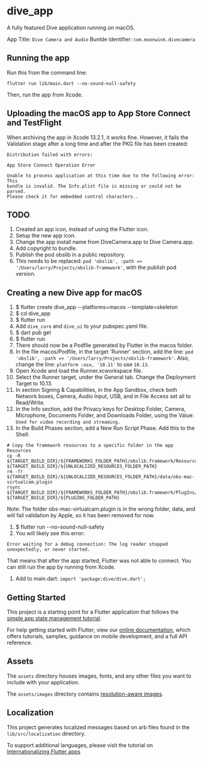 # dive_app

A fully featured Dive application running on macOS.

App Title: `Dive Camera and Audio`
Bunlde identifier: `com.moonwink.divecamera`

## Running the app
Run this from the command line:
```
flutter run lib/main.dart --no-sound-null-safety
```
Then, run the app from Xcode.

## Uploading the macOS app to App Store Connect and TestFlight
When archiving the app in Xcode 13.2.1, it works fine. However, it fails the
Validation stage after a long time and after the PKG file has been created:
```
Distribution failed with errors:

App Store Connect Operation Error

Unable to process application at this time due to the following error: This
bundle is invalid. The Info.plist file is missing or could not be parsed.
Please check it for embedded control characters..
```

## TODO
1. Created an app icon, instead of using the Flutter icon.
1. Setup the new app icon.
1. Change the app install name from DiveCamera.app to Dive Camera.app.
1. Add copyright to bundle.
1. Publish the pod obslib in a public repository.
1. This needs to be replaced: `pod 'obslib', :path => '/Users/larry/Projects/obslib-framework'`,
with the publish pod version.

## Creating a new Dive app for macOS

1. $ flutter create dive_app --platforms=macos --template=skeleton
1. $ cd dive_app
1. $ flutter run
1. Add `dive_core` and `dive_ui` to your pubspec.yaml file.
1. $ dart pub get
1. $ flutter run
1. There should now be a Podfile generated by Flutter in the macos folder.
1. In the file macos/Podfile, in the target 'Runner' section, add the line: `pod 'obslib', :path => '/Users/larry/Projects/obslib-framework'`. Also, change the line: `platform :osx, '10.11'` to use `10.13`.
1. Open Xcode and load the Runner.xcworkspace file.
1. Select the Runner target, under the General tab. Change the Deployment Target to 10.13.
1. In section Signing & Capabilities, in the App Sandbox, check both Network boxes, 
Camera, Audio Input, USB, and in File Access set all to Read/Write.
1. In the Info section, add the Privacy keys for Desktop Folder, Camera, Microphone, Documents Folder,
and Downloads Folder, using the Value: `Used for video recording and streaming.`
1. In the Build Phases section, add a New Run Script Phase. Add this to the Shell:
```
# Copy the framework resources to a specific folder in the app Resources
cp -R ${TARGET_BUILD_DIR}/${FRAMEWORKS_FOLDER_PATH}/obslib.framework/Resources/data ${TARGET_BUILD_DIR}/${UNLOCALIZED_RESOURCES_FOLDER_PATH}
rm -fr ${TARGET_BUILD_DIR}/${UNLOCALIZED_RESOURCES_FOLDER_PATH}/data/obs-mac-virtualcam.plugin
rsync ${TARGET_BUILD_DIR}/${FRAMEWORKS_FOLDER_PATH}/obslib.framework/PlugIns/* ${TARGET_BUILD_DIR}/${PLUGINS_FOLDER_PATH}
```

Note: The folder obs-mac-virtualcam.plugin is in the wrong folder, data, and will
fail validation by Apple, so it has been removed for now.

1. $ flutter run --no-sound-null-safety
1. You will likely see this error:
```
Error waiting for a debug connection: The log reader stopped unexpectedly, or never started.
```
That means that after the app started, Flutter was not able to connect. You can still
run the app by running from Xcode.

1. Add to main.dart: `import 'package:dive/dive.dart';`

## Getting Started

This project is a starting point for a Flutter application that follows the
[simple app state management
tutorial](https://flutter.dev/docs/development/data-and-backend/state-mgmt/simple).

For help getting started with Flutter, view our
[online documentation](https://flutter.dev/docs), which offers tutorials,
samples, guidance on mobile development, and a full API reference.

## Assets

The `assets` directory houses images, fonts, and any other files you want to
include with your application.

The `assets/images` directory contains [resolution-aware
images](https://flutter.dev/docs/development/ui/assets-and-images#resolution-aware).

## Localization

This project generates localized messages based on arb files found in
the `lib/src/localization` directory.

To support additional languages, please visit the tutorial on
[Internationalizing Flutter
apps](https://flutter.dev/docs/development/accessibility-and-localization/internationalization)
